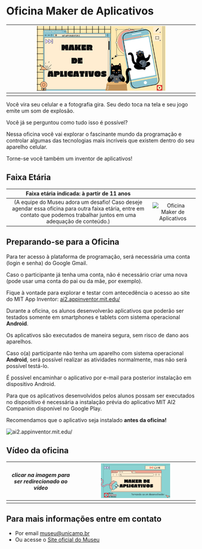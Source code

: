

# Oficina Maker de Aplicativos

|<img src="maker.png" width="70%" height="70%"> |
| :---:|
||

Você vira seu celular e a fotografia gira. Seu dedo toca na tela e seu jogo emite um som de explosão.

Você já se perguntou como tudo isso é possível?

Nessa oficina você vai explorar o fascinante mundo da programação e controlar algumas das tecnologias mais incríveis que existem dentro do seu aparelho celular.

Torne-se você também um inventor de aplicativos!

## Faixa Etária

|Faixa etária indicada: à partir de 11 anos||
| :----: | :-------: |
|(A equipe do Museu adora um desafio! Caso deseje agendar essa oficina para outra faixa etária, entre em contato que podemos trabalhar juntos em uma adequação de conteúdo.)|![Oficina Maker de Aplicativos](https://raw.githubusercontent.com/mc-unicamp/oficinas/master/appmaker/images/smartphone-1184883_640.png)|

## Preparando-se para a Oficina

Para ter acesso à plataforma de programação, será necessária uma conta (login e senha) do Google Gmail.

Caso o participante já tenha uma conta, não é necessário criar uma nova (pode usar uma conta do pai ou da mãe, por exemplo).

Fique à vontade para explorar e testar com antecedência o acesso ao site do MIT App Inventor: [ai2.appinventor.mit.edu/](http://ai2.appinventor.mit.edu/)

Durante a oficina, os alunos desenvolverão aplicativos que poderão ser testados somente em smartphones e tablets com sistema operacional **Android**.

Os aplicativos são executados de maneira segura, sem risco de dano aos aparelhos.

Caso o(a) participante não tenha um aparelho com sistema operacional **Android**, será possível realizar 
as atividades normalmente, mas não será possível testá-lo. 

É possível encaminhar o aplicativo por e-mail para posterior instalação em dispositivo Android.

Para que os aplicativos desenvolvidos pelos alunos possam ser executados no dispositivo é necessária a instalação prévia do aplicativo MIT AI2 Companion disponível no Google Play.

Recomendamos que o aplicativo seja instalado **antes da oficina!**

![ai2.appinventor.mit.edu/](https://producaodejogos.com/wp-content/uploads/2018/07/MIT_AI2.jpg)

## Vídeo da oficina

|_clicar na imagem para ser redirecionado ao vídeo_|[<img src="live.png" width="60%" height="60%">](https://www.youtube.com/watch?v=aWxIs1wratM)|
|:-------------:|:-------------:|
|||

## Para mais informações entre em contato
* Por email museu@unicamp.br
* Ou acesse o [Site oficial do Museu](https://www.mc.unicamp.br/visite)
